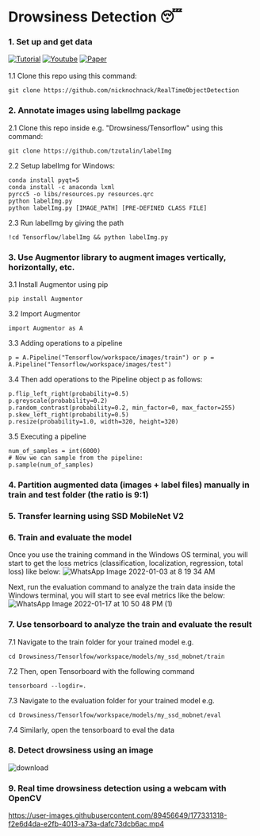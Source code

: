# Drowsiness Detection 😴

### 1. Set up and get data
[![Tutorial](https://img.shields.io/website?label=1&up_message=tensorflow%20object%20detection%20api%20tutorial%20docs&url=https%3A%2F%2Ftensorflow-object-detection-api-tutorial.readthedocs.io%2Fen%2Flatest%2Finstall.html)][tutorial]
[![Youtube](https://img.shields.io/website?color=blue&label=2&up_message=video%20guideline&url=https%3A%2F%2Fwww.youtube.com%2Fwatch%3Fv%3DdZh_ps8gKgs%26t%3D1441s)][youtube]
[![Paper](https://img.shields.io/website?color=pink&label=3&up_message=paper&url=https%3A%2F%2Fdrive.google.com%2Ffile%2Fd%2F15KRiEycAkr54TyqSnjlaZolSi4RkoDMs%2Fview)][paper] <br /> <br />
1.1 Clone this repo using this command:
```
git clone https://github.com/nicknochnack/RealTimeObjectDetection
```
### 2. Annotate images using labelImg package
2.1 Clone this repo inside e.g. "Drowsiness/Tensorflow" using this command: 
```
git clone https://github.com/tzutalin/labelImg 
```
2.2 Setup labelImg for Windows:
```
conda install pyqt=5
conda install -c anaconda lxml
pyrcc5 -o libs/resources.py resources.qrc
python labelImg.py
python labelImg.py [IMAGE_PATH] [PRE-DEFINED CLASS FILE]
```
2.3 Run labelImg by giving the path
```
!cd Tensorflow/labelImg && python labelImg.py
```
### 3. Use Augmentor library to augment images vertically, horizontally, etc.
3.1 Install Augmentor using pip
```
pip install Augmentor
```
3.2 Import Augmentor
```
import Augmentor as A
```
3.3 Adding operations to a pipeline
```
p = A.Pipeline("Tensorflow/workspace/images/train") or p = A.Pipeline("Tensorflow/workspace/images/test")
```
3.4 Then add operations to the Pipeline object p as follows:
```
p.flip_left_right(probability=0.5)
p.greyscale(probability=0.2)
p.random_contrast(probability=0.2, min_factor=0, max_factor=255)
p.skew_left_right(probability=0.5)
p.resize(probability=1.0, width=320, height=320)
```
3.5 Executing a pipeline
```
num_of_samples = int(6000)
# Now we can sample from the pipeline:
p.sample(num_of_samples)
```
### 4. Partition augmented data (images + label files) manually in train and test folder (the ratio is 9:1) 
### 5. Transfer learning using SSD MobileNet V2 
### 6. Train and evaluate the model
Once you use the training command in the Windows OS terminal, you will start to get the loss metrics (classification, localization, regression, total loss) like below:
![WhatsApp Image 2022-01-03 at 8 19 34 AM](https://user-images.githubusercontent.com/89456649/170283125-80223108-7f64-436c-8cf0-5f552551f98b.jpeg)

Next, run the evaluation command to analyze the train data inside the Windows terminal, you will start to see eval metrics like the below:
![WhatsApp Image 2022-01-17 at 10 50 48 PM (1)](https://user-images.githubusercontent.com/89456649/170283473-7b86fdf2-d929-4654-8b96-e6b19ab196d5.jpeg)
### 7. Use tensorboard to analyze the train and evaluate the result
7.1 Navigate to the train folder for your trained model e.g.
```
cd Drowsiness/Tensorlfow/workspace/models/my_ssd_mobnet/train
```
7.2 Then, open Tensorboard with the following command
```
tensorboard --logdir=.
```
7.3 Navigate to the evaluation folder for your trained model e.g.
```
cd Drowsiness/Tensorlfow/workspace/models/my_ssd_mobnet/eval
```
7.4 Similarly, open the tensorboard to eval the data
### 8. Detect drowsiness using an image
![download](https://user-images.githubusercontent.com/89456649/170284542-86634dfe-3c03-4955-8ef6-6a5f741369e4.png)
### 9. Real time drowsiness detection using a webcam with OpenCV
https://user-images.githubusercontent.com/89456649/177331318-f2e6d4da-e2fb-4013-a73a-dafc73dcb6ac.mp4

[tutorial]: https://tensorflow-object-detection-api-tutorial.readthedocs.io/en/latest/install.html
[youtube]: https://www.youtube.com/watch?v=dZh_ps8gKgs&t=1441s
[paper]: https://drive.google.com/file/d/15KRiEycAkr54TyqSnjlaZolSi4RkoDMs/view
